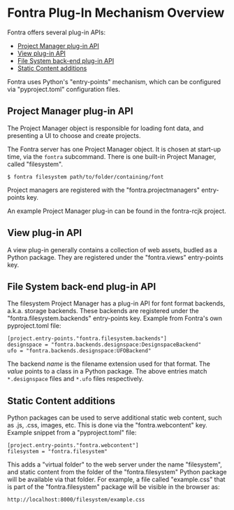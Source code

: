 # Fontra Plug-In Mechanism Overview

Fontra offers several plug-in APIs:

- [Project Manager plug-in API](project-manager-plug-in-api)
- [View plug-in API](view-plug-in-api)
- [File System back-end plug-in API](file-system-back-end-plug-in-api)
- [Static Content additions](static-content-additions)

Fontra uses Python's "entry-points" mechanism, which can be configured via
"pyproject.toml" configuration files.

## Project Manager plug-in API

The Project Manager object is responsible for loading font data, and presenting
a UI to choose and create projects.

The Fontra server has one Project Manager object. It is chosen at start-up time,
via the `fontra` subcommand. There is one built-in Project Manager, called
"filesystem".

    $ fontra filesystem path/to/folder/containing/font

Project managers are registered with the "fontra.projectmanagers" entry-points
key.

An example Project Manager plug-in can be found in the fontra-rcjk project.

## View plug-in API

A view plug-in generally contains a collection of web assets, budled as a
Python package. They are registered under the "fontra.views" entry-points key.

## File System back-end plug-in API

The filesystem Project Manager has a plug-in API for font format backends,
a.k.a. storage backends. These backends are registered under the
"fontra.filesystem.backends" entry-points key. Example from Fontra's own
pyproject.toml file:

    [project.entry-points."fontra.filesystem.backends"]
    designspace = "fontra.backends.designspace:DesignspaceBackend"
    ufo = "fontra.backends.designspace:UFOBackend"

The backend *name* is the filename extension used for that format. The *value*
points to a class in a Python package. The above entries match `*.designspace`
files and `*.ufo` files respectively.

## Static Content additions

Python packages can be used to serve additional static web content, such as
.js, .css, images, etc. This is done via the "fontra.webcontent" key. Example
snippet from a "pyproject.toml" file:

    [project.entry-points."fontra.webcontent"]
    filesystem = "fontra.filesystem"

This adds a "virtual folder" to the web server under the name "filesystem", and
static content from the folder of the "fontra.filesystem" Python package will
be available via that folder. For example, a file called "example.css" that is
part of the "fontra.filesystem" package will be visible in the browser as:

    http://localhost:8000/filesystem/example.css
